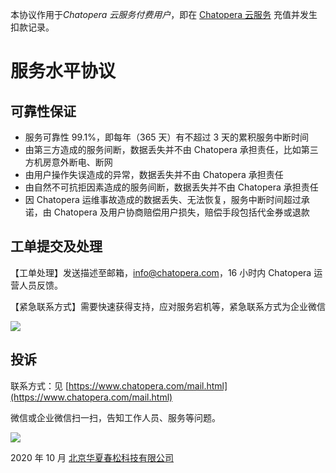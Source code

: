 本协议作用于*Chatopera 云服务付费用户*，即在 [Chatopera 云服务](https://bot.chatopera.com) 充值并发生扣款记录。

# 服务水平协议

## 可靠性保证

- 服务可靠性 99.1%，即每年（365 天）有不超过 3 天的累积服务中断时间
- 由第三方造成的服务间断，数据丢失并不由 Chatopera 承担责任，比如第三方机房意外断电、断网
- 由用户操作失误造成的异常，数据丢失并不由 Chatopera 承担责任
- 由自然不可抗拒因素造成的服务间断，数据丢失并不由 Chatopera 承担责任
- 因 Chatopera 运维事故造成的数据丢失、无法恢复，服务中断时间超过承诺，由 Chatopera 及用户协商赔偿用户损失，赔偿手段包括代金券或退款

## 工单提交及处理

【工单处理】发送描述至邮箱，info@chatopera.com，16 小时内 Chatopera 运营人员反馈。

【紧急联系方式】需要快速获得支持，应对服务宕机等，紧急联系方式为企业微信

![](../../images/products/platform/image-044.png)

## 投诉

联系方式：见 [https://www.chatopera.com/mail.html](https://www.chatopera.com/mail.html)

微信或企业微信扫一扫，告知工作人员、服务等问题。

![](../../images/products/platform/complaint.jpg)

2020 年 10 月 [北京华夏春松科技有限公司](https://www.chatopera.com/)
